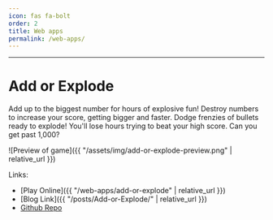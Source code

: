 ```yaml
---
icon: fas fa-bolt
order: 2
title: Web apps
permalink: /web-apps/
---
```


---
<!-- Image, explanation, play in browser, blog link, github link-->
# Add or Explode

Add up to the biggest number for hours of explosive fun!
Destroy numbers to increase your score, getting bigger and faster. Dodge frenzies of bullets ready to explode! You'll lose hours trying to beat your high score. Can you get past 1,000?

![Preview of game]({{ "/assets/img/add-or-explode-preview.png" | relative_url }})

Links:
- [Play Online]({{ "/web-apps/add-or-explode" | relative_url }})
- [Blog Link]({{ "/posts/Add-or-Explode/" | relative_url }})
- [Github Repo](https://github.com/AlexCMarty/add-or-explode)
